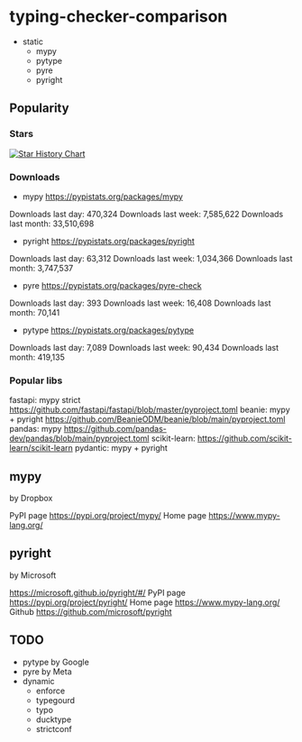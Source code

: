 # typing-checker-comparison

<!-- https://www.youtube.com/watch?v=cmmPDYa0gWo -->
* static
  * mypy 
  * pytype 
  * pyre
  * pyright

## Popularity

### Stars

[![Star History Chart](https://api.star-history.com/svg?repos=facebook/pyre-check,microsoft/pyright,python/mypy,google/pytype&type=Date)](https://star-history.com/#facebook/pyre-check&microsoft/pyright&python/mypy&google/pytype)

### Downloads
* mypy https://pypistats.org/packages/mypy

Downloads last day: 470,324
Downloads last week: 7,585,622
Downloads last month: 33,510,698

* pyright https://pypistats.org/packages/pyright
  
Downloads last day: 63,312
Downloads last week: 1,034,366
Downloads last month: 3,747,537

* pyre https://pypistats.org/packages/pyre-check
  
Downloads last day: 393
Downloads last week: 16,408
Downloads last month: 70,141

* pytype https://pypistats.org/packages/pytype

Downloads last day: 7,089
Downloads last week: 90,434
Downloads last month: 419,135

### Popular libs

fastapi: mypy strict https://github.com/fastapi/fastapi/blob/master/pyproject.toml
beanie: mypy + pyright https://github.com/BeanieODM/beanie/blob/main/pyproject.toml
pandas: mypy https://github.com/pandas-dev/pandas/blob/main/pyproject.toml
scikit-learn: https://github.com/scikit-learn/scikit-learn
pydantic: mypy + pyright

## mypy
by Dropbox

PyPI page https://pypi.org/project/mypy/
Home page https://www.mypy-lang.org/


## pyright
by Microsoft


https://microsoft.github.io/pyright/#/
PyPI page https://pypi.org/project/pyright/
Home page https://www.mypy-lang.org/
Github https://github.com/microsoft/pyright

## TODO
* pytype by Google
* pyre by Meta
* dynamic 
  * enforce
  * typegourd 
  * typo 
  * ducktype
  * strictconf